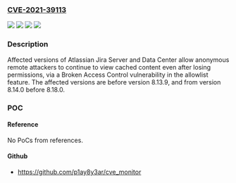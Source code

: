 ### [CVE-2021-39113](https://cve.mitre.org/cgi-bin/cvename.cgi?name=CVE-2021-39113)
![](https://img.shields.io/static/v1?label=Product&message=Jira%20Data%20Center&color=blue)
![](https://img.shields.io/static/v1?label=Product&message=Jira%20Server&color=blue)
![](https://img.shields.io/static/v1?label=Version&message=%3C%208.13.9%20&color=brighgreen)
![](https://img.shields.io/static/v1?label=Vulnerability&message=Broken%20Access%20Control&color=brighgreen)

### Description

Affected versions of Atlassian Jira Server and Data Center allow anonymous remote attackers to continue to view cached content even after losing permissions, via a Broken Access Control vulnerability in the allowlist feature. The affected versions are before version 8.13.9, and from version 8.14.0 before 8.18.0.

### POC

#### Reference
No PoCs from references.

#### Github
- https://github.com/p1ay8y3ar/cve_monitor

